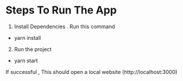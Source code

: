 # Steps To Run The App

1. Install Dependencies . Run this command
- yarn install

2. Run the project 
- yarn start

If successful , This should  open a  local website (http://localhost:3000)